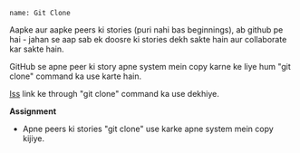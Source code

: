 ```ngMeta
name: Git Clone
```

Aapke aur aapke peers ki stories (puri nahi bas beginnings), ab github pe hai - jahan se aap sab ek doosre ki stories dekh sakte hain aur collaborate kar sakte hain.

GitHub se apne peer ki story apne system mein copy karne ke liye hum "git clone" command ka use karte hain.

[Iss](https://git-scm.com/book/en/v2/Git-Basics-Getting-a-Git-Repository) link ke through "git clone" command ka use dekhiye.

**Assignment**

- Apne peers ki stories "git clone" use karke apne system mein copy kijiye.
